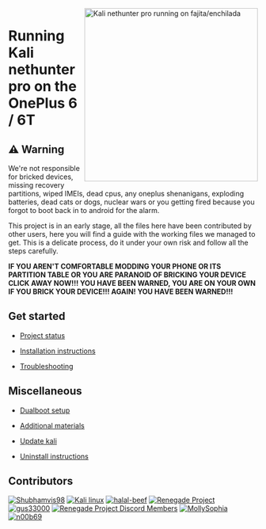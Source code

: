 <img align="right" src="enchilada.png" width="350" alt="Kali nethunter pro running on fajita/enchilada">

# Running Kali nethunter pro on the OnePlus 6 / 6T

## ⚠️ Warning
We're not responsible for bricked devices, missing recovery partitions, wiped IMEIs, dead cpus, any oneplus shenanigans, exploding batteries, dead cats or dogs, nuclear wars or you getting fired because you forgot to boot back in to android for the alarm.

This project is in an early stage, all the files here have been contributed by other users, here you will find a guide with the working files we managed to get. This is a delicate process, do it under your own risk and follow all the steps carefully.

**IF YOU AREN'T COMFORTABLE MODDING YOUR PHONE OR ITS PARTITION TABLE OR YOU ARE PARANOID OF BRICKING YOUR DEVICE CLICK AWAY NOW!!! YOU HAVE BEEN WARNED, YOU ARE ON YOUR OWN IF YOU BRICK YOUR DEVICE!!! AGAIN! YOU HAVE BEEN WARNED!!!**


## Get started
- [Project status](guide/status.md)

- [Installation instructions](guide/1-partition.md)

- [Troubleshooting](guide/troubleshooting.md)


## Miscellaneous
- [Dualboot setup](guide/dualboot.md)

- [Additional materials](guide/materials.md)

- [Update kali](guide/update.md)

- [Uninstall instructions](guide/uninstall.md)


## Contributors
[<img alt="Shubhamvis98" src="https://images.weserv.nl/?url=https://avatars.githubusercontent.com/u/43336210?v=4&w=45&fit=cover&mask=circle&maxage=7d" />](https://github.com/Shubhamvis98)
[<img alt="Kali linux" src="https://images.weserv.nl/?url=https://cdn.discordapp.com/icons/838895421291102289/f889d314b37088a25e87ce4e2722aac2.webp?s=200&v=4&w=45&fit=cover&mask=circle&maxage=7d" />](https://gitlab.com/kalilinux)
[<img alt="halal-beef" src="https://images.weserv.nl/?url=https://avatars.githubusercontent.com/u/78730004?v=4&w=45&fit=cover&mask=circle&maxage=7d" />](https://github.com/halal-beef)
[<img alt="Renegade Project" src="https://images.weserv.nl/?url=https://avatars.githubusercontent.com/u/63859504?s=200&v=4&w=45&fit=cover&mask=circle&maxage=7d" />](https://github.com/edk2-porting)
[<img alt="gus33000" src="https://images.weserv.nl/?url=https://avatars.githubusercontent.com/u/3755345?v=4&w=45&fit=cover&mask=circle&maxage=7d" />](https://github.com/gus33000)
[<img alt="Renegade Project Discord Members" src="https://images.weserv.nl/?url=https://cdn.discordapp.com/icons/736563593058713690/68f67bfddf4390b11effc99917b16338.webp?size=256&w=45&fit=cover&mask=circle&maxage=7d" />](https://discord.gg/XXBWfag)
[<img alt="MollySophia" src="https://images.weserv.nl/?url=https://avatars.githubusercontent.com/u/20746884?v=4&w=45&fit=cover&mask=circle&maxage=7d" />](https://github.com/MollySophia)
[<img alt="n00b69" src="https://images.weserv.nl/?url=https://avatars.githubusercontent.com/u/83274506?v=4&w=45&fit=cover&mask=circle&maxage=7d" />](https://github.com/n00b69)






